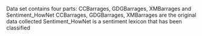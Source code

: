 Data set contains four parts:
CCBarrages, GDGBarrages, XMBarrages and Sentiment_HowNet
CCBarrages, GDGBarrages, XMBarrages are the original data collected
Sentiment_HowNet is a sentiment lexicon that has been classified
